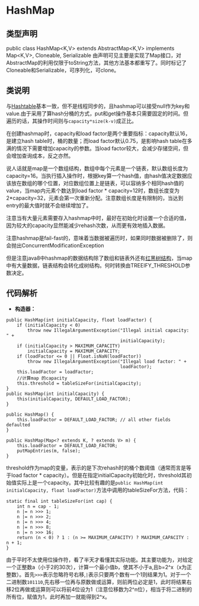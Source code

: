 # HashMap
## **类型声明**
public class HashMap<K,V> extends AbstractMap<K,V>
    implements Map<K,V>, Cloneable, Serializable
由声明可见主要是实现了Map接口，对AbstractMap的利用仅限于toString方法，其他方法基本都重写了。同时标记了Cloneable和Serializable，可序列化，可clone。
## 类说明
与[Hashtable](Hashtable.md)基本一致，但不是线程同步的，且hashmap可以接受null作为key和value.由于采用了算hash分桶的方式，put和get操作基本只需要固定的时间。但遍历的话，其操作时间则与`capacity*size(k-v)`成正比。

在创建hashmap时，capacity和load factor是两个重要指标：capacity默认16，是建立hash table时，桶的数量；而load factor默认0.75，是影响hash table在多满的情况下需要增加capacity的参数。当load factor较大，会减少存储空间，但会增加查询成本，反之亦然。

说人话就是map是一个数组结构，数组中每个元素是一个链表，默认数组长度为capacity=16。当执行插入操作时，根据key算一个hash值，由hash值决定数据应该放在数组的哪个位置，对应数组位置上是链表，可以容纳多个相同hash值的value，当map内元素个数达到load factor * capacity=12时，数组长度变为2*capacity=32，元素会第一次重新分配。注意数组长度是有限制的，当达到entry的最大值时就不会继续增加了。

注意当有大量元素需要存入hashmap中时，最好在初始化时设置一个合适的值，因为较大的capacity显然能减少rehash次数，从而更有效地插入数据。

注意hashmap是fail-fast的，意味着当数据被遍历时，如果同时数据被删除了，则会抛出ConcurrentModificationException

但是注意java8中hashmap的数据结构除了数组和链表外还有[红黑树结构](../../../../algorithm/red_black_tree.md)，当map中有大量数据，链表结构会转化成树结构。何时转换由TREEIFY_THRESHOLD参数决定。

## 代码解析

* **构造器：**
```
public HashMap(int initialCapacity, float loadFactor) {
    if (initialCapacity < 0)
        throw new IllegalArgumentException("Illegal initial capacity: " +
                                           initialCapacity);
    if (initialCapacity > MAXIMUM_CAPACITY)
        initialCapacity = MAXIMUM_CAPACITY;
    if (loadFactor <= 0 || Float.isNaN(loadFactor))
        throw new IllegalArgumentException("Illegal load factor: " +
                                           loadFactor);
    this.loadFactor = loadFactor;
    //计算map 的capacity
    this.threshold = tableSizeFor(initialCapacity);
}
public HashMap(int initialCapacity) {
    this(initialCapacity, DEFAULT_LOAD_FACTOR);
}

public HashMap() {
    this.loadFactor = DEFAULT_LOAD_FACTOR; // all other fields defaulted
}

public HashMap(Map<? extends K, ? extends V> m) {
    this.loadFactor = DEFAULT_LOAD_FACTOR;
    putMapEntries(m, false);
}   
```
threshold作为map的变量，表示的是下次rehash时的桶个数阈值（通常而言是等于load factor * capacity）。但是在指定initialCapacity初始化时，threshold其初始值实际上是一个capacity。其中比较有趣的是`public HashMap(int initialCapacity, float loadFactor)`方法中调用的tableSizeFor方法，代码：
```
static final int tableSizeFor(int cap) {
    int n = cap - 1;
    n |= n >>> 1;
    n |= n >>> 2;
    n |= n >>> 4;
    n |= n >>> 8;
    n |= n >>> 16;
    return (n < 0) ? 1 : (n >= MAXIMUM_CAPACITY) ? MAXIMUM_CAPACITY : n + 1;
}
```
由于平时不太使用位操作符，看了半天才看懂其实际功能。其主要功能为，对给定一个正整数a（小于2的30次），计算一个最小值b，使其不小于a,且b=2^x（x为正整数）。首先`>>>`表示忽略符号右移,`|`表示只要两个数有一个1则结果为1。对于一个二进制数`101110`,先右移一位再与原数做或运算，则前两位必定是1，此时将结果右移2位再做或运算则可以将前4位设为1（注意位移数为2^n位），相当于将二进制的所有位，赋值为1，此时再加一就能得到2^x。

